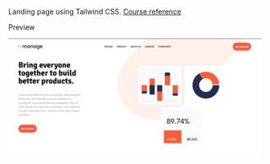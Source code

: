 Landing page using Tailwind CSS. <a href="https://www.youtube.com/watch?v=dFgzHOX84xQ" targer="_blank">Course reference</a>

Preview

![Preview](preview.png)
